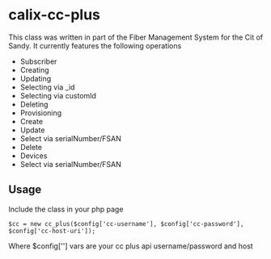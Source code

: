 # calix-cc-plus
This class was written in part of the Fiber Management System for the Cit of Sandy. It currently features the following operations


* Subscriber
 * Creating
 * Updating
 * Selecting via _id
 * Selecting via customId
 * Deleting
* Provisioning
 * Create
 * Update
 * Select via serialNumber/FSAN
 * Delete
* Devices
 * Select via serialNumber/FSAN
 
 ## Usage
 Include the class in your php page
 ```
 $cc = new cc_plus($config['cc-username'], $config['cc-password'], $config['cc-host-uri']);
 ```
 Where $config[''] vars are your cc plus api username/password and host
 
